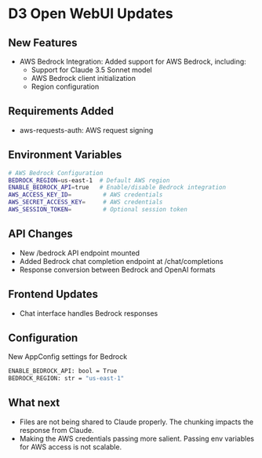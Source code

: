 # D3 Open WebUI Updates

## New Features
- AWS Bedrock Integration: Added support for AWS Bedrock, including:
    - Support for Claude 3.5 Sonnet model
    - AWS Bedrock client initialization
    - Region configuration

## Requirements Added
- aws-requests-auth: AWS request signing

## Environment Variables
``` bash
# AWS Bedrock Configuration
BEDROCK_REGION=us-east-1  # Default AWS region
ENABLE_BEDROCK_API=true   # Enable/disable Bedrock integration
AWS_ACCESS_KEY_ID=         # AWS credentials
AWS_SECRET_ACCESS_KEY=     # AWS credentials  
AWS_SESSION_TOKEN=         # Optional session token
```

## API Changes
- New /bedrock API endpoint mounted
- Added Bedrock chat completion endpoint at /chat/completions
- Response conversion between Bedrock and OpenAI formats

## Frontend Updates
- Chat interface handles Bedrock responses

## Configuration
New AppConfig settings for Bedrock
```bash
ENABLE_BEDROCK_API: bool = True
BEDROCK_REGION: str = "us-east-1"
```

## What next
- Files are not being shared to Claude properly. The chunking impacts the response from Claude.
- Making the AWS credentials passing more salient. Passing env variables for AWS access is not scalable.